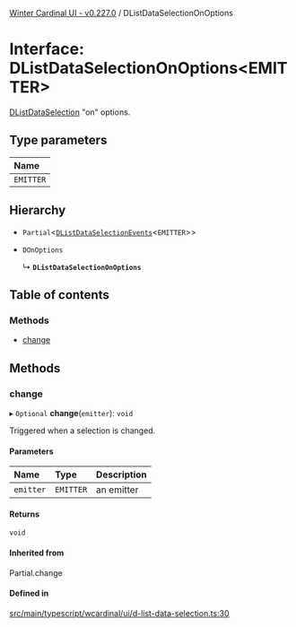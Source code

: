 [Winter Cardinal UI - v0.227.0](../index.md) / DListDataSelectionOnOptions

# Interface: DListDataSelectionOnOptions<EMITTER\>

[DListDataSelection](DListDataSelection.md) "on" options.

## Type parameters

| Name |
| :------ |
| `EMITTER` |

## Hierarchy

- `Partial`<[`DListDataSelectionEvents`](DListDataSelectionEvents.md)<`EMITTER`\>\>

- `DOnOptions`

  ↳ **`DListDataSelectionOnOptions`**

## Table of contents

### Methods

- [change](DListDataSelectionOnOptions.md#change)

## Methods

### change

▸ `Optional` **change**(`emitter`): `void`

Triggered when a selection is changed.

#### Parameters

| Name | Type | Description |
| :------ | :------ | :------ |
| `emitter` | `EMITTER` | an emitter |

#### Returns

`void`

#### Inherited from

Partial.change

#### Defined in

[src/main/typescript/wcardinal/ui/d-list-data-selection.ts:30](https://github.com/winter-cardinal/winter-cardinal-ui/blob/v0.227.0/src/main/typescript/wcardinal/ui/d-list-data-selection.ts#L30)
